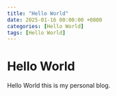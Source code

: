```yaml
---
title: "Hello World"
date: 2025-01-16 00:00:00 +0800
categories: [Hello World]
tags: [Hello World]
---
```

# Hello World

Hello World this is my personal blog.